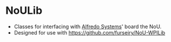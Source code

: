 # NoULib
- Classes for interfacing with [Alfredo Systems](https://alfredosys.com)' board the NoU.
- Designed for use with https://github.com/furseiry/NoU-WPILib
